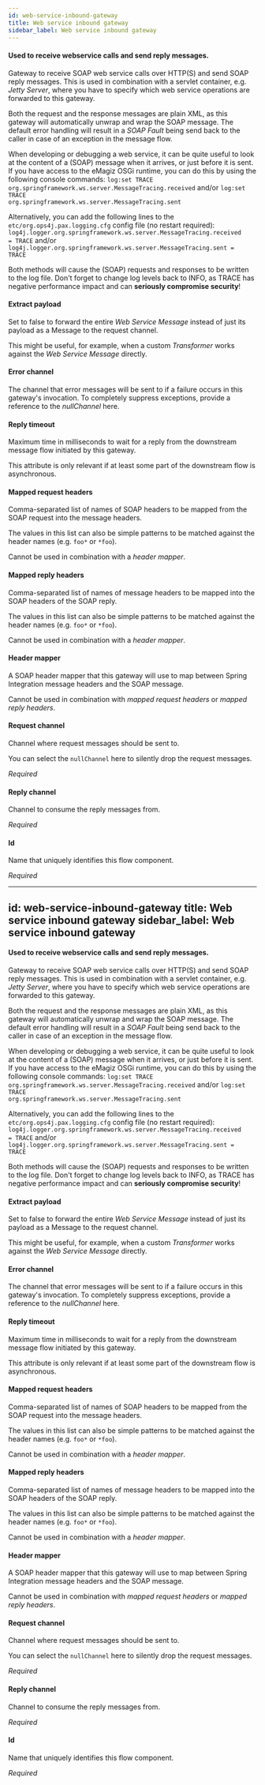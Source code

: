 ```yaml
---
id: web-service-inbound-gateway
title: Web service inbound gateway
sidebar_label: Web service inbound gateway
---
```

#### Used to receive webservice calls and send reply messages.
Gateway to receive SOAP web service calls over HTTP(S) and send SOAP reply messages. This is used in combination with a servlet container, e.g. <i>Jetty Server</i>, where you have to specify which web service operations are forwarded to this gateway.

Both the request and the response messages are plain XML, as this gateway will automatically unwrap and wrap the SOAP message. The default error handling will result in a <i>SOAP Fault</i> being send back to the caller in case of an exception in the message flow.

When developing or debugging a web service, it can be quite useful to look at the content of a (SOAP) message when it arrives, or just before it is sent. If you have access to the eMagiz OSGi runtime, you can do this by using the following console commands:
<code>log:set TRACE org.springframework.ws.server.MessageTracing.received</code>
and/or
<code>log:set TRACE org.springframework.ws.server.MessageTracing.sent</code>

Alternatively, you can add the following lines to the <code>etc/org.ops4j.pax.logging.cfg</code> config file (no restart required):
<code>log4j.logger.org.springframework.ws.server.MessageTracing.received = TRACE</code>
and/or
<code>log4j.logger.org.springframework.ws.server.MessageTracing.sent = TRACE</code>

Both methods will cause the (SOAP) requests and responses to be written to the log file. Don't forget to change log levels back to INFO, as TRACE has negative performance impact and can <b>seriously compromise security</b>!

#### Extract payload
Set to false to forward the entire <i>Web Service Message</i> instead of just its payload as a Message to the request channel. 

This might be useful, for example, when a custom <i>Transformer</i> works against the <i>Web Service Message</i> directly. 

#### Error channel
The channel that error messages will be sent to if a failure occurs in this gateway's invocation. To completely suppress exceptions, provide a reference to the <i>nullChannel</i> here.

#### Reply timeout
Maximum time in milliseconds to wait for a reply from the downstream message flow initiated by this gateway.


This attribute is only relevant if at least some part of the downstream flow is asynchronous.

#### Mapped request headers
Comma-separated list of names of SOAP headers to be mapped from the SOAP request into the message headers.

The values in this list can also be simple patterns to be matched against the header names (e.g. <code>foo*</code> or <code>*foo</code>).

Cannot be used in combination with a <i>header mapper</i>.

#### Mapped reply headers
Comma-separated list of names of message headers to be mapped into the SOAP headers of the SOAP reply.

The values in this list can also be simple patterns to be matched against the header names (e.g. <code>foo*</code> or <code>*foo</code>).

Cannot be used in combination with a <i>header mapper</i>.

#### Header mapper
A SOAP header mapper that this gateway will use to map between Spring Integration message headers and the SOAP message.

Cannot be used in combination with <i>mapped request headers</i> or <i>mapped reply headers</i>.

#### Request channel
Channel where request messages should be sent to.

You can select the <code>nullChannel</code> here to silently drop the request messages.

<i>Required</i>

#### Reply channel
Channel to consume the reply messages from.

<i>Required</i>

#### Id
Name that uniquely identifies this flow component.

<i>Required</i>

---
id: web-service-inbound-gateway
title: Web service inbound gateway
sidebar_label: Web service inbound gateway
---
#### Used to receive webservice calls and send reply messages.
Gateway to receive SOAP web service calls over HTTP(S) and send SOAP reply messages. This is used in combination with a servlet container, e.g. <i>Jetty Server</i>, where you have to specify which web service operations are forwarded to this gateway.

Both the request and the response messages are plain XML, as this gateway will automatically unwrap and wrap the SOAP message. The default error handling will result in a <i>SOAP Fault</i> being send back to the caller in case of an exception in the message flow.

When developing or debugging a web service, it can be quite useful to look at the content of a (SOAP) message when it arrives, or just before it is sent. If you have access to the eMagiz OSGi runtime, you can do this by using the following console commands:
<code>log:set TRACE org.springframework.ws.server.MessageTracing.received</code>
and/or
<code>log:set TRACE org.springframework.ws.server.MessageTracing.sent</code>

Alternatively, you can add the following lines to the <code>etc/org.ops4j.pax.logging.cfg</code> config file (no restart required):
<code>log4j.logger.org.springframework.ws.server.MessageTracing.received = TRACE</code>
and/or
<code>log4j.logger.org.springframework.ws.server.MessageTracing.sent = TRACE</code>

Both methods will cause the (SOAP) requests and responses to be written to the log file. Don't forget to change log levels back to INFO, as TRACE has negative performance impact and can <b>seriously compromise security</b>!

#### Extract payload
Set to false to forward the entire <i>Web Service Message</i> instead of just its payload as a Message to the request channel. 

This might be useful, for example, when a custom <i>Transformer</i> works against the <i>Web Service Message</i> directly. 

#### Error channel
The channel that error messages will be sent to if a failure occurs in this gateway's invocation. To completely suppress exceptions, provide a reference to the <i>nullChannel</i> here.

#### Reply timeout
Maximum time in milliseconds to wait for a reply from the downstream message flow initiated by this gateway.


This attribute is only relevant if at least some part of the downstream flow is asynchronous.

#### Mapped request headers
Comma-separated list of names of SOAP headers to be mapped from the SOAP request into the message headers.

The values in this list can also be simple patterns to be matched against the header names (e.g. <code>foo*</code> or <code>*foo</code>).

Cannot be used in combination with a <i>header mapper</i>.

#### Mapped reply headers
Comma-separated list of names of message headers to be mapped into the SOAP headers of the SOAP reply.

The values in this list can also be simple patterns to be matched against the header names (e.g. <code>foo*</code> or <code>*foo</code>).

Cannot be used in combination with a <i>header mapper</i>.

#### Header mapper
A SOAP header mapper that this gateway will use to map between Spring Integration message headers and the SOAP message.

Cannot be used in combination with <i>mapped request headers</i> or <i>mapped reply headers</i>.

#### Request channel
Channel where request messages should be sent to.

You can select the <code>nullChannel</code> here to silently drop the request messages.

<i>Required</i>

#### Reply channel
Channel to consume the reply messages from.

<i>Required</i>

#### Id
Name that uniquely identifies this flow component.

<i>Required</i>

